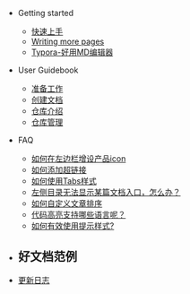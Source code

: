 - Getting started

  - [快速上手](quick-start.md)
  - [Writing more pages](more-pages.md)
  - [Typora-好用MD编辑器](typora_github.md)
- User Guidebook

  - [准备工作](before_work.md)
  - [创建文档](create.md)
  - [仓库介绍](repository.md)
  - [仓库管理](duty.md)
- FAQ

  - [如何在左边栏增设产品icon](FAQ_icon.md)
  - [如何添加超链接](FAQ_link.md)
  - [如何使用Tabs样式](FAQ_tabs.md)
  - [左侧目录无法显示某篇文档入口，怎么办？](FAQ_menu.md)
  - [如何自定义文章排序](FAQ_order.md)
  - [代码高亮支持哪些语言呢？](FAQ_code.md)
  - [如何有效使用提示样式?](FAQ_notice.md)
- 好文档范例
  - 
- [更新日志](changelog.md)
